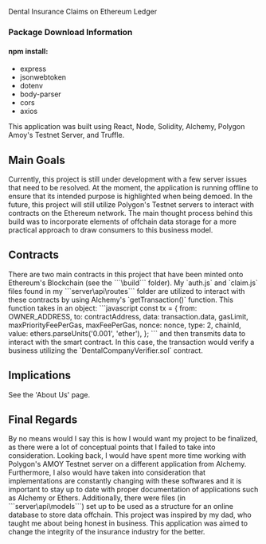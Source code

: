 Dental Insurance Claims on Ethereum Ledger

<h3>Package Download Information</h3>
<h4>npm install:</h4>
<ul>
  <li>express</li>
  <li>jsonwebtoken</li>
  <li>dotenv</li>
  <li>body-parser</li>
  <li>cors</li>
  <li>axios</li>
</ul>
<p>This application was built using React, Node, Solidity, Alchemy, Polygon Amoy's Testnet Server, and Truffle.</p>
<h2>Main Goals</h2>
<p>Currently, this project is still under development with a few server issues that need to be resolved. At the moment, the application is running offline to ensure that its intended purpose is highlighted when being demoed. In the future, this project will still utilize Polygon's Testnet servers to interact with contracts on the Ethereum network. The main thought process behind this build was to incorporate elements of offchain data storage for a more practical approach to draw consumers to this business model.</p>
<h2>Contracts</h2>
<p>There are two main contracts in this project that have been minted onto Ethereum's Blockchain (see the ```\build``` folder). My `auth.js` and `claim.js` files found in my ```server\api\routes``` folder are utilized to interact with these contracts by using Alchemy's `getTransaction()` function. This function takes in an object:
```javascript
const tx = {
    from: OWNER_ADDRESS,
    to: contractAddress,
    data: transaction.data,
    gasLimit,
    maxPriorityFeePerGas,
    maxFeePerGas,
    nonce: nonce,
    type: 2,
    chainId,
    value: ethers.parseUnits('0.001', 'ether'),
};
```
and then transmits data to interact with the smart contract. In this case, the transaction would verify a business utilizing the `DentalCompanyVerifier.sol` contract.</p>
<h2>Implications</h2>
<p>See the 'About Us' page.</p>
<h2>Final Regards</h2>
<p>By no means would I say this is how I would want my project to be finalized, as there were a lot of conceptual points that I failed to take into consideration. Looking back, I would have spent more time working with Polygon's AMOY Testnet server on a different application from Alchemy. Furthermore, I also would have taken into consideration that implementations are constantly changing with these softwares and it is important to stay up to date with proper documentation of applications such as Alchemy or Ethers. Additionally, there were files (in ```server\api\models```) set up to be used as a structure for an online database to store data offchain. This project was inspired by my dad, who taught me about being honest in business. This application was aimed to change the integrity of the insurance industry for the better.</p>